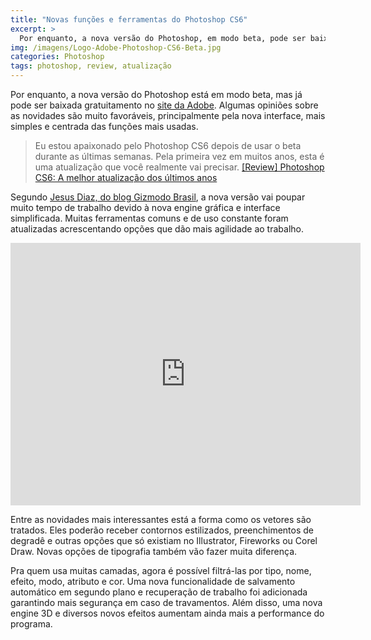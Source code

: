 ```yaml
---
title: "Novas funções e ferramentas do Photoshop CS6"
excerpt: >
  Por enquanto, a nova versão do Photoshop, em modo beta, pode ser baixada gratuitamento no site da Adobe. Algumas opiniões sobre as novidades são muito favoráveis...
img: /imagens/Logo-Adobe-Photoshop-CS6-Beta.jpg
categories: Photoshop
tags: photoshop, review, atualização
---
```


Por enquanto, a nova versão do Photoshop está em modo beta, mas já pode ser baixada gratuitamento no <a href="http://labs.adobe.com/technologies/photoshopcs6/" target="_blank">site da Adobe</a>. Algumas opiniões sobre as novidades são muito favoráveis, principalmente pela nova interface, mais simples e centrada das funções mais usadas.

<blockquote>
Eu estou apaixonado pelo Photoshop CS6 depois de usar o beta durante as últimas semanas. Pela primeira vez em muitos anos, esta é uma atualização que você realmente vai precisar. <a href="http://www.gizmodo.com.br/conteudo/review-photoshop-cs6-a-melhor-atualizacao-dos-ultimos-anos/" target="_blank">[Review] Photoshop CS6: A melhor atualização dos últimos anos</a>
</blockquote>

Segundo <a href="http://www.gizmodo.com.br/conteudo/review-photoshop-cs6-a-melhor-atualizacao-dos-ultimos-anos/" target="_blank">Jesus Diaz, do blog Gizmodo Brasil</a>, a nova versão vai poupar muito tempo de trabalho devido à nova engine gráfica e interface simplificada. Muitas ferramentas comuns e de uso constante foram atualizadas acrescentando opções que dão mais agilidade ao trabalho.

<iframe width="560" height="420" src="http://www.youtube.com/embed/UrlsnQ32YhY" frameborder="0" allowfullscreen></iframe>

Entre as novidades mais interessantes está a forma como os vetores são tratados. Eles poderão receber contornos estilizados, preenchimentos de degradê e outras opções que só existiam no Illustrator, Fireworks ou Corel Draw. Novas opções de tipografia também vão fazer muita diferença.

Pra quem usa muitas camadas, agora é possível filtrá-las por tipo, nome, efeito, modo, atributo e cor. Uma nova funcionalidade de salvamento automático em segundo plano e recuperação de trabalho foi adicionada garantindo mais segurança em caso de travamentos. Além disso, uma nova engine 3D e diversos novos efeitos aumentam ainda mais a performance do programa.
